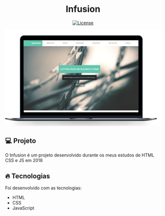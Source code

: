 <h1 align="center">
   Infusion
</h1

<br>

<p align="center">
  <a href="https://github.com/marlonandrei777/-Infusion/blob/main/LICENSE.md"><img alt="License" src="https://img.shields.io/static/v1?label=license&message=MIT&color=00c7ae&labelColor=000000"></a>
</p>

![](.github/infusion.png)

## 💻 Projeto

O Infusion é um projeto desenvolvido durante os meus estudos de HTML CSS e JS em 2018

## 🔥 Tecnologias

Foi desenvolvido com as tecnologias:

- HTML
- CSS
- JavaScript
